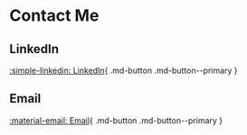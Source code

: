 # Contact Me

## LinkedIn
[:simple-linkedin: LinkedIn](https://www.linkedin.com/in/matthew-tobino-704a631b8/){ .md-button .md-button--primary }

## Email
[:material-email: Email](mailto:mtobino415@gmail.com){ .md-button .md-button--primary }
